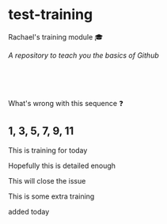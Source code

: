 # test-training
Rachael's training module :mortar_board:

*A repository to teach you the basics of Github*

<br>
<br>
<br>

What's wrong with this sequence :question:

## 1, 3, 5, 7, 9, 11


This is training for today 

Hopefully this is detailed enough 

This will close the issue 


This is some extra training

added today

